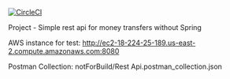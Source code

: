 [![CircleCI](https://circleci.com/gh/dmcheremisin/spark-rest-api.svg?style=svg)](https://circleci.com/gh/dmcheremisin/spark-rest-api)

Project - Simple rest api for money transfers without Spring

AWS instance for test: http://ec2-18-224-25-189.us-east-2.compute.amazonaws.com:8080

Postman Collection: notForBuild/Rest Api.postman_collection.json
